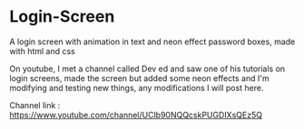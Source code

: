 # Login-Screen
A login screen with animation in text and neon effect password boxes, made with html and css

On youtube, I met a channel called Dev ed and saw one of his tutorials on login screens, made the screen but added some neon effects and I'm modifying and testing new things, any modifications I will post here.

Channel link : https://www.youtube.com/channel/UClb90NQQcskPUGDIXsQEz5Q
